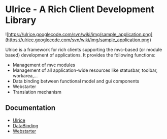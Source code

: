 # Ulrice - A Rich Client Development Library  #

![https://ulrice.googlecode.com/svn/wiki/img/sample_application.png](https://ulrice.googlecode.com/svn/wiki/img/sample_application.png)

Ulrice is a framework for rich clients supporting the mvc-based (or module based) development of applications. It provides the following functions:
  * Management of mvc modules
  * Management of all application-wide resources like statusbar, toolbar, workarea,...
  * Data binding between functional model and gui components
  * Webstarter
  * Translation mechanism

## Documentation ##
  * [Ulrice](Ulrice.md)
  * [DataBinding](DataBinding.md)
  * [Webstarter](Webstarter.md)
